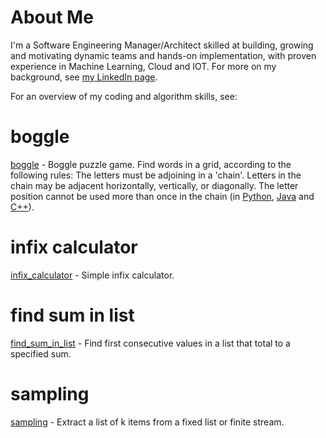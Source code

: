 # About Me
I'm a Software Engineering Manager/Architect skilled at building, growing and motivating dynamic teams and hands-on implementation, with proven experience in Machine Learning, Cloud and IOT. For more on my background, see <a href="https://www.linkedin.com/arthuston">my LinkedIn page</a>.

For an overview of my coding and algorithm skills, see:

# boggle

<a href="boggle">boggle</a> - Boggle puzzle game.
Find words in a grid, according to the following rules: The letters must be adjoining in a 'chain'. Letters in the chain may be adjacent horizontally, vertically, or diagonally. The letter position cannot be used more than once in the chain (in <a href="boggle/boggle-python">Python</a>, <a href="boggle/boggle-java">Java<a> and <a href="boggle/boggle-cpp">C++</a>).

# infix calculator
<a href="infix_calculator">infix_calculator</a> - Simple infix calculator.

# find sum in list
<a href="find_sum_in_list">find_sum_in_list</a> - Find first consecutive values in a list that total to a specified sum.

# sampling
<a href="sampling">sampling</a> - Extract a list of k items from a fixed list or finite stream.

